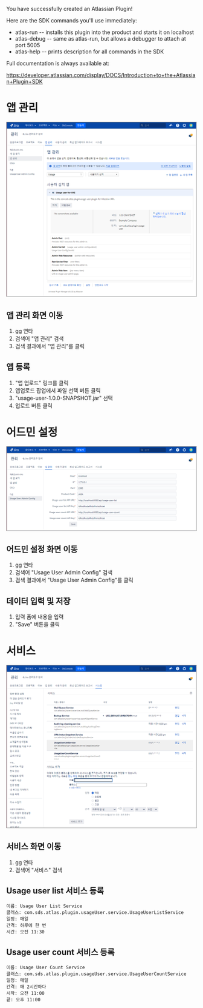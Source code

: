 You have successfully created an Atlassian Plugin!

Here are the SDK commands you'll use immediately:

* atlas-run   -- installs this plugin into the product and starts it on localhost
* atlas-debug -- same as atlas-run, but allows a debugger to attach at port 5005
* atlas-help  -- prints description for all commands in the SDK

Full documentation is always available at:

https://developer.atlassian.com/display/DOCS/Introduction+to+the+Atlassian+Plugin+SDK

# 앱 관리
![앱 관리](./app.png)
## 앱 관리 화면 이동
1. gg 연타
2. 검색어 "앱 관리" 검색
3. 검색 결과에서 "앱 관리"를 클릭

## 앱 등록
1. "앱 업로드" 링크를 클릭 
2. 앱업로드 팝업에서 파일 선택 버튼 클릭
3. "usage-user-1.0.0-SNAPSHOT.jar" 선택
4. 업로드 버튼 클릭

# 어드민 설정
![Admin config](./config.png)

## 어드민 설정 화면 이동
1. gg 연타
2. 검색어 "Usage User Admin Config" 검색
3. 검색 결과에서 "Usage User Admin Config"를 클릭

## 데이터 입력 및 저장
1. 입력 폼에 내용을 입력
2. "Save" 버튼을 클릭


# 서비스
![서비스](./service.png)
## 서비스 화면 이동
1. gg 연타
2. 검색어 "서비스" 검색

## Usage user list 서비스 등록
```text
이름: Usage User List Service
클래스: com.sds.atlas.plugin.usageUser.service.UsageUserListService
일정: 매일
간격: 하루에 한 번
시간: 오전 11:30
```
## Usage user count 서비스 등록
```text
이름: Usage User Count Service
클래스: com.sds.atlas.plugin.usageUser.service.UsageUserCountService
일정: 매일
간격: 매 2시간마다
시작: 오전 11:00
끝: 오후 11:00
```